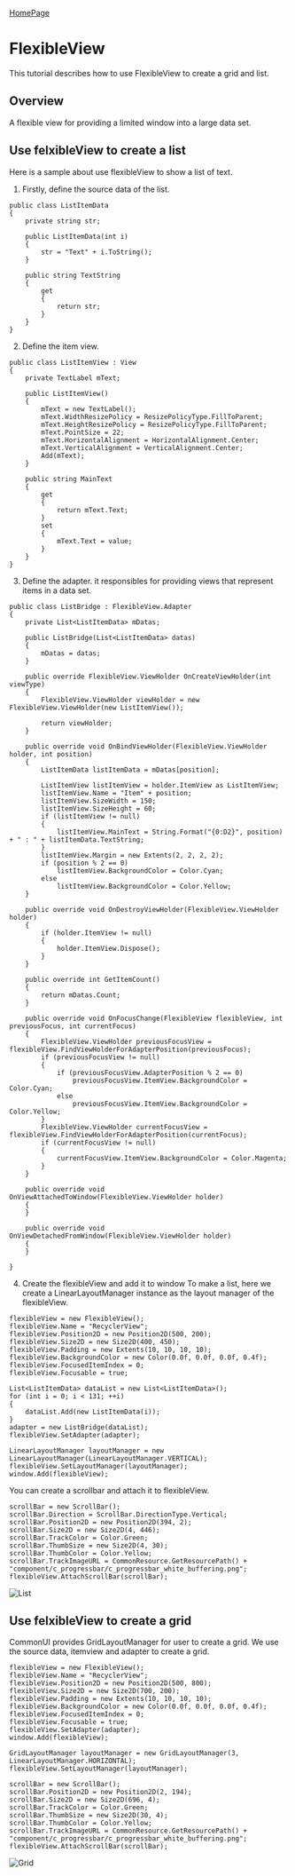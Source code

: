 [HomePage](./Guide.md)<br>

# FlexibleView
This tutorial describes how to use FlexibleView to create a grid and list.

## Overview
A flexible view for providing a limited window into a large data set.

## Use felxibleView to create a list
Here is a sample about use flexibleView to show a list of text.

1. Firstly, define the source data of the list.
~~~{.cs}
public class ListItemData
{
    private string str;

    public ListItemData(int i)
    {
        str = "Text" + i.ToString();
    }

    public string TextString
    {
        get
        {
            return str;
        }
    }
}
~~~

2. Define the item view.
~~~{.cs}
public class ListItemView : View
{
    private TextLabel mText;

    public ListItemView()
    {
        mText = new TextLabel();
        mText.WidthResizePolicy = ResizePolicyType.FillToParent;
        mText.HeightResizePolicy = ResizePolicyType.FillToParent;
        mText.PointSize = 22;
        mText.HorizontalAlignment = HorizontalAlignment.Center;
        mText.VerticalAlignment = VerticalAlignment.Center;
        Add(mText);
    }

    public string MainText
    {
        get
        {
            return mText.Text;
        }
        set
        {
            mText.Text = value;
        }
    }
}
~~~

3. Define the adapter. it responsibles for providing views that represent items in a data set.
~~~{.cs}
public class ListBridge : FlexibleView.Adapter
{
    private List<ListItemData> mDatas;

    public ListBridge(List<ListItemData> datas)
    {
        mDatas = datas;
    }

    public override FlexibleView.ViewHolder OnCreateViewHolder(int viewType)
    {
        FlexibleView.ViewHolder viewHolder = new FlexibleView.ViewHolder(new ListItemView());

        return viewHolder;
    }

    public override void OnBindViewHolder(FlexibleView.ViewHolder holder, int position)
    {
        ListItemData listItemData = mDatas[position];

        ListItemView listItemView = holder.ItemView as ListItemView;
        listItemView.Name = "Item" + position;
        listItemView.SizeWidth = 150;
        listItemView.SizeHeight = 60;
        if (listItemView != null)
        {
            listItemView.MainText = String.Format("{0:D2}", position) + " : " + listItemData.TextString;
        }
        listItemView.Margin = new Extents(2, 2, 2, 2);
        if (position % 2 == 0)
            listItemView.BackgroundColor = Color.Cyan;
        else
            listItemView.BackgroundColor = Color.Yellow;
    }

    public override void OnDestroyViewHolder(FlexibleView.ViewHolder holder)
    {
        if (holder.ItemView != null)
        {
            holder.ItemView.Dispose();
        }
    }

    public override int GetItemCount()
    {
        return mDatas.Count;
    }

    public override void OnFocusChange(FlexibleView flexibleView, int previousFocus, int currentFocus)
    {
        FlexibleView.ViewHolder previousFocusView = flexibleView.FindViewHolderForAdapterPosition(previousFocus);
        if (previousFocusView != null)
        {
            if (previousFocusView.AdapterPosition % 2 == 0)
                previousFocusView.ItemView.BackgroundColor = Color.Cyan;
            else
                previousFocusView.ItemView.BackgroundColor = Color.Yellow;
        }
        FlexibleView.ViewHolder currentFocusView = flexibleView.FindViewHolderForAdapterPosition(currentFocus);
        if (currentFocusView != null)
        {
            currentFocusView.ItemView.BackgroundColor = Color.Magenta;
        }
    }

    public override void OnViewAttachedToWindow(FlexibleView.ViewHolder holder)
    {
    }

    public override void OnViewDetachedFromWindow(FlexibleView.ViewHolder holder)
    {
    }

}
~~~

4. Create the flexibleView and add it to window
To make a list, here we create a LinearLayoutManager instance as the layout manager of the flexibleView.
~~~{.cs}
flexibleView = new FlexibleView();
flexibleView.Name = "RecyclerView";
flexibleView.Position2D = new Position2D(500, 200);
flexibleView.Size2D = new Size2D(400, 450);
flexibleView.Padding = new Extents(10, 10, 10, 10);
flexibleView.BackgroundColor = new Color(0.0f, 0.0f, 0.0f, 0.4f);
flexibleView.FocusedItemIndex = 0;
flexibleView.Focusable = true;

List<ListItemData> dataList = new List<ListItemData>();
for (int i = 0; i < 131; ++i)
{
    dataList.Add(new ListItemData(i));
}
adapter = new ListBridge(dataList);
flexibleView.SetAdapter(adapter);

LinearLayoutManager layoutManager = new LinearLayoutManager(LinearLayoutManager.VERTICAL);
flexibleView.SetLayoutManager(layoutManager);
window.Add(flexibleView);
~~~

You can create a scrollbar and attach it to flexibleView.
~~~{.cs}
scrollBar = new ScrollBar();
scrollBar.Direction = ScrollBar.DirectionType.Vertical;
scrollBar.Position2D = new Position2D(394, 2);
scrollBar.Size2D = new Size2D(4, 446);
scrollBar.TrackColor = Color.Green;
scrollBar.ThumbSize = new Size2D(4, 30);
scrollBar.ThumbColor = Color.Yellow;
scrollBar.TrackImageURL = CommonResource.GetResourcePath() + "component/c_progressbar/c_progressbar_white_buffering.png";
flexibleView.AttachScrollBar(scrollBar);
~~~
![List](../../assets/images/components/flexibleview_list.PNG)
## Use felxibleView to create a grid
CommonUI provides GridLayoutManager for user to create a grid. We use the source data, itemview and adapter to create a grid.
~~~{.cs}
flexibleView = new FlexibleView();
flexibleView.Name = "RecyclerView";
flexibleView.Position2D = new Position2D(500, 800);
flexibleView.Size2D = new Size2D(700, 200);
flexibleView.Padding = new Extents(10, 10, 10, 10);
flexibleView.BackgroundColor = new Color(0.0f, 0.0f, 0.0f, 0.4f);
flexibleView.FocusedItemIndex = 0;
flexibleView.Focusable = true;
flexibleView.SetAdapter(adapter);
window.Add(flexibleView);

GridLayoutManager layoutManager = new GridLayoutManager(3, LinearLayoutManager.HORIZONTAL);
flexibleView.SetLayoutManager(layoutManager);

scrollBar = new ScrollBar();
scrollBar.Position2D = new Position2D(2, 194);
scrollBar.Size2D = new Size2D(696, 4);
scrollBar.TrackColor = Color.Green;
scrollBar.ThumbSize = new Size2D(30, 4);
scrollBar.ThumbColor = Color.Yellow;
scrollBar.TrackImageURL = CommonResource.GetResourcePath() + "component/c_progressbar/c_progressbar_white_buffering.png";
flexibleView.AttachScrollBar(scrollBar);
~~~
![Grid](../../assets/images/components/flexibleview_grid.PNG)
